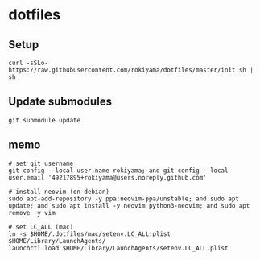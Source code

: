 # dotfiles

## Setup

    curl -sSLo- https://raw.githubusercontent.com/rokiyama/dotfiles/master/init.sh | sh

## Update submodules

    git submodule update

## memo

    # set git username
    git config --local user.name rokiyama; and git config --local user.email '49217895+rokiyama@users.noreply.github.com'

    # install neovim (on debian)
    sudo apt-add-repository -y ppa:neovim-ppa/unstable; and sudo apt update; and sudo apt install -y neovim python3-neovim; and sudo apt remove -y vim

    # set LC_ALL (mac)
    ln -s $HOME/.dotfiles/mac/setenv.LC_ALL.plist $HOME/Library/LaunchAgents/
    launchctl load $HOME/Library/LaunchAgents/setenv.LC_ALL.plist
